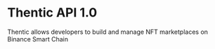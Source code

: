 # Thentic API 1.0
Thentic allows developers to build and manage NFT marketplaces on Binance Smart Chain

